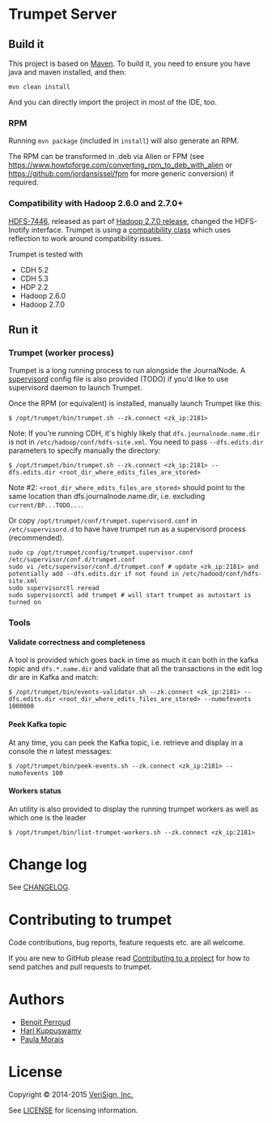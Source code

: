 Trumpet Server
===

## Build it <a id="Build"></a>

This project is based on [Maven](http://maven.apache.org). To build it, you need to ensure 
you have java and maven installed, and then: 

```mvn clean install```

And you can directly import the project in most of the IDE, too.

### RPM

Running `mvn package` (included in `install`) will also generate an RPM.

The RPM can be transformed in .deb via Alien or FPM (see https://www.howtoforge.com/converting_rpm_to_deb_with_alien 
or https://github.com/jordansissel/fpm for more generic conversion) if required.


### Compatibility with Hadoop 2.6.0 and 2.7.0+ <a id="build-compatibility"></a>

[HDFS-7446](https://issues.apache.org/jira/browse/HDFS-7446), released as part of 
[Hadoop 2.7.0 release](https://github.com/aw-altiscale/eco-release-metadata/blob/master/HADOOP/2.7.0/RELEASENOTES.2.7.0.md), 
changed the HDFS-Inotify interface. Trumpet is using a 
[compatibility class](server/src/main/java/org/apache/hadoop/hdfs/inotify/InotifyCompat.java) 
which uses reflection to work around compatibility issues.

Trumpet is tested with 
* CDH 5.2
* CDH 5.3
* HDP 2.2
* Hadoop 2.6.0
* Hadoop 2.7.0


## Run it <a id="Run"></a>

### Trumpet (worker process) <a id="run-trumpet"></a>

Trumpet is a long running process to run alongside the JournalNode. A [supervisord](http://www.supervisord.org) 
config file is also provided (TODO) if you'd like to use supervisord daemon to launch Trumpet.

Once the RPM (or equivalent) is installed, manually launch Trumpet like this:

```
$ /opt/trumpet/bin/trumpet.sh --zk.connect <zk_ip:2181>
```

Note: If you're running CDH, it's highly likely that `dfs.journalnode.name.dir` is not in `/etc/hadoop/conf/hdfs-site.xml`. 
You need to pass `--dfs.edits.dir` parameters to specify manually the directory:

```
$ /opt/trumpet/bin/trumpet.sh --zk.connect <zk_ip:2181> --dfs.edits.dir <root_dir_where_edits_files_are_stored>
```

Note #2: `<root_dir_where_edits_files_are_stored>` should point to the same location than dfs.journalnode.name.dir, 
i.e. excluding `current/BP...TODO...`.

Or copy `/opt/trumpet/conf/trumpet.supervisord.conf` in `/etc/supervisord.d` to have have trumpet 
run as a supervisord process (recommended).

```
sudo cp /opt/trumpet/config/trumpet.supervisor.conf /etc/supervisor/conf.d/trumpet.conf
sudo vi /etc/supervisor/conf.d/trumpet.conf # update <zk_ip:2181> and potentially add --dfs.edits.dir if not found in /etc/hadood/conf/hdfs-site.xml
sudo supervisorctl reread
sudo supervisorctl add trumpet # will start trumpet as autostart is turned on
```


### Tools <a id="run-tools"></a>

#### Validate correctness and completeness

A tool is provided which goes back in time as much it can both in the kafka topic and `dfs.*.name.dir` 
and validate that all the transactions in the edit log dir are in Kafka and match:

```
$ /opt/trumpet/bin/events-validator.sh --zk.connect <zk_ip:2181> --dfs.edits.dir <root_dir_where_edits_files_are_stored> --numofevents 1000000
```

#### Peek Kafka topic

At any time, you can peek the Kafka topic, i.e. retrieve and display in a console the _n_ latest messages:

```
$ /opt/trumpet/bin/peek-events.sh --zk.connect <zk_ip:2181> --numofevents 100
```

#### Workers status

An utility is also provided to display the running trumpet workers as well as which one is the leader

```
$ /opt/trumpet/bin/list-trumpet-workers.sh --zk.connect <zk_ip:2181>
```



# Change log <a id="ChangeLog"></a>

See [CHANGELOG](../CHANGELOG.md).


# Contributing to trumpet <a id="Contributing"></a>

Code contributions, bug reports, feature requests etc. are all welcome.

If you are new to GitHub please read [Contributing to a project](https://help.github.com/articles/fork-a-repo) 
for how to send patches and pull requests to trumpet.


# Authors <a id="Authors"></a>

* [Benoit Perroud](https://github.com/killerwhile)
* [Hari Kuppuswamy](https://github.com/hariprasad-k)
* [Paula Morais](https://github.com/psilvaro)


# License <a id="License"></a>

Copyright © 2014-2015 [VeriSign, Inc.](http://www.verisigninc.com/)

See [LICENSE](../LICENSE) for licensing information.
